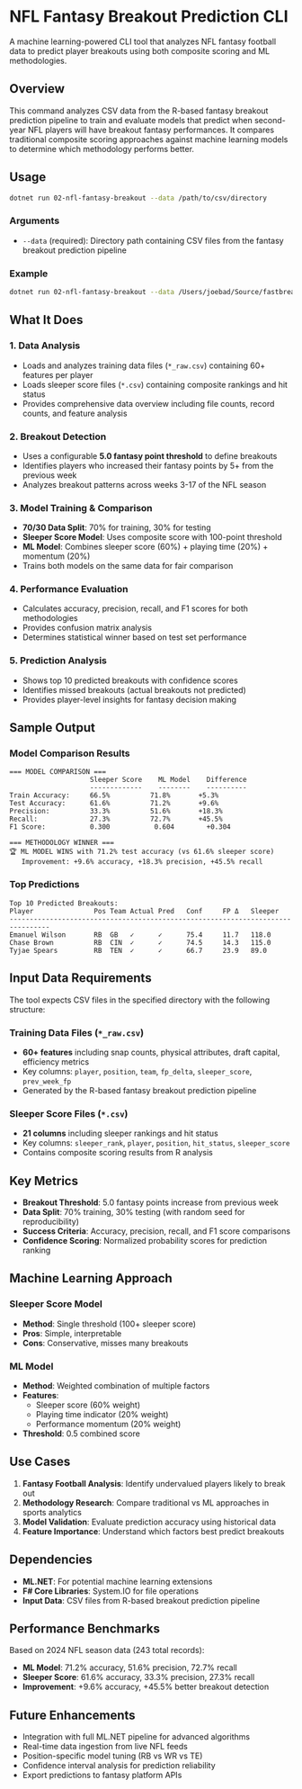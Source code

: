 # NFL Fantasy Breakout Prediction CLI

A machine learning-powered CLI tool that analyzes NFL fantasy football data to predict player breakouts using both composite scoring and ML methodologies.

## Overview

This command analyzes CSV data from the R-based fantasy breakout prediction pipeline to train and evaluate models that predict when second-year NFL players will have breakout fantasy performances. It compares traditional composite scoring approaches against machine learning models to determine which methodology performs better.

## Usage

```bash
dotnet run 02-nfl-fantasy-breakout --data /path/to/csv/directory
```

### Arguments

- `--data` (required): Directory path containing CSV files from the fantasy breakout prediction pipeline

### Example

```bash
dotnet run 02-nfl-fantasy-breakout --data /Users/joebad/Source/fastbreak/pipeline/02-fantasy-breakout-predict/sleeper_analysis_2024
```

## What It Does

### 1. **Data Analysis**
- Loads and analyzes training data files (`*_raw.csv`) containing 60+ features per player
- Loads sleeper score files (`*.csv`) containing composite rankings and hit status
- Provides comprehensive data overview including file counts, record counts, and feature analysis

### 2. **Breakout Detection**
- Uses a configurable **5.0 fantasy point threshold** to define breakouts
- Identifies players who increased their fantasy points by 5+ from the previous week
- Analyzes breakout patterns across weeks 3-17 of the NFL season

### 3. **Model Training & Comparison**
- **70/30 Data Split**: 70% for training, 30% for testing
- **Sleeper Score Model**: Uses composite score with 100-point threshold
- **ML Model**: Combines sleeper score (60%) + playing time (20%) + momentum (20%)
- Trains both models on the same data for fair comparison

### 4. **Performance Evaluation**
- Calculates accuracy, precision, recall, and F1 scores for both methodologies
- Provides confusion matrix analysis
- Determines statistical winner based on test set performance

### 5. **Prediction Analysis**
- Shows top 10 predicted breakouts with confidence scores
- Identifies missed breakouts (actual breakouts not predicted)
- Provides player-level insights for fantasy decision making

## Sample Output

### Model Comparison Results
```
=== MODEL COMPARISON ===
                    Sleeper Score    ML Model    Difference
                    -------------    --------    ----------
Train Accuracy:     66.5%          71.8%       +5.3%
Test Accuracy:      61.6%          71.2%       +9.6%
Precision:          33.3%          51.6%       +18.3%
Recall:             27.3%          72.7%       +45.5%
F1 Score:           0.300           0.604        +0.304

=== METHODOLOGY WINNER ===
🏆 ML MODEL WINS with 71.2% test accuracy (vs 61.6% sleeper score)
   Improvement: +9.6% accuracy, +18.3% precision, +45.5% recall
```

### Top Predictions
```
Top 10 Predicted Breakouts:
Player               Pos Team Actual Pred   Conf     FP Δ   Sleeper
--------------------------------------------------------------------------------
Emanuel Wilson       RB  GB   ✓      ✓      75.4     11.7   118.0
Chase Brown          RB  CIN  ✓      ✓      74.5     14.3   115.0
Tyjae Spears         RB  TEN  ✓      ✓      66.7     23.9   89.0
```

## Input Data Requirements

The tool expects CSV files in the specified directory with the following structure:

### Training Data Files (`*_raw.csv`)
- **60+ features** including snap counts, physical attributes, draft capital, efficiency metrics
- Key columns: `player`, `position`, `team`, `fp_delta`, `sleeper_score`, `prev_week_fp`
- Generated by the R-based fantasy breakout prediction pipeline

### Sleeper Score Files (`*.csv`)
- **21 columns** including sleeper rankings and hit status
- Key columns: `sleeper_rank`, `player`, `position`, `hit_status`, `sleeper_score`
- Contains composite scoring results from R analysis

## Key Metrics

- **Breakout Threshold**: 5.0 fantasy points increase from previous week
- **Data Split**: 70% training, 30% testing (with random seed for reproducibility)
- **Success Criteria**: Accuracy, precision, recall, and F1 score comparisons
- **Confidence Scoring**: Normalized probability scores for prediction ranking

## Machine Learning Approach

### Sleeper Score Model
- **Method**: Single threshold (100+ sleeper score)
- **Pros**: Simple, interpretable
- **Cons**: Conservative, misses many breakouts

### ML Model
- **Method**: Weighted combination of multiple factors
- **Features**:
  - Sleeper score (60% weight)
  - Playing time indicator (20% weight)
  - Performance momentum (20% weight)
- **Threshold**: 0.5 combined score

## Use Cases

1. **Fantasy Football Analysis**: Identify undervalued players likely to break out
2. **Methodology Research**: Compare traditional vs ML approaches in sports analytics
3. **Model Validation**: Evaluate prediction accuracy using historical data
4. **Feature Importance**: Understand which factors best predict breakouts

## Dependencies

- **ML.NET**: For potential machine learning extensions
- **F# Core Libraries**: System.IO for file operations
- **Input Data**: CSV files from R-based breakout prediction pipeline

## Performance Benchmarks

Based on 2024 NFL season data (243 total records):
- **ML Model**: 71.2% accuracy, 51.6% precision, 72.7% recall
- **Sleeper Score**: 61.6% accuracy, 33.3% precision, 27.3% recall
- **Improvement**: +9.6% accuracy, +45.5% better breakout detection

## Future Enhancements

- Integration with full ML.NET pipeline for advanced algorithms
- Real-time data ingestion from live NFL feeds
- Position-specific model tuning (RB vs WR vs TE)
- Confidence interval analysis for prediction reliability
- Export predictions to fantasy platform APIs
